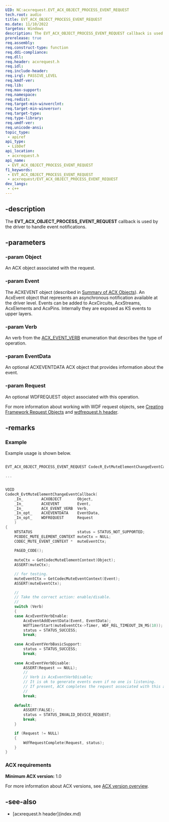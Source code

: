 ```yaml
---
UID: NC:acxrequest.EVT_ACX_OBJECT_PROCESS_EVENT_REQUEST
tech.root: audio
title: EVT_ACX_OBJECT_PROCESS_EVENT_REQUEST
ms.date: 11/10/2022
targetos: Windows
description: The EVT_ACX_OBJECT_PROCESS_EVENT_REQUEST callback is used by the driver to handle event notifications.
prerelease: true
req.assembly: 
req.construct-type: function
req.ddi-compliance: 
req.dll: 
req.header: acxrequest.h
req.idl:
req.include-header: 
req.irql: PASSIVE_LEVEL
req.kmdf-ver: 
req.lib: 
req.max-support: 
req.namespace: 
req.redist: 
req.target-min-winverclnt: 
req.target-min-winversvr: 
req.target-type: 
req.type-library: 
req.umdf-ver: 
req.unicode-ansi: 
topic_type:
 - apiref
api_type:
 - LibDef
api_location:
 - acxrequest.h
api_name:
 - EVT_ACX_OBJECT_PROCESS_EVENT_REQUEST
f1_keywords:
 - EVT_ACX_OBJECT_PROCESS_EVENT_REQUEST
 - acxrequest/EVT_ACX_OBJECT_PROCESS_EVENT_REQUEST
dev_langs:
 - c++
---
```


## -description

The **EVT_ACX_OBJECT_PROCESS_EVENT_REQUEST** callback is used by the driver to handle event notifications.

## -parameters

### -param Object

An ACX object associated with the request.

### -param Event

The ACXEVENT object (described in [Summary of ACX Objects](/windows-hardware/drivers/audio/acx-summary-of-objects)). An AcxEvent object that represents an asynchronous notification available at the driver level. Events can be added to AcxCircuits, AcxStreams, AcxElements and AcxPins. Internally they are exposed as KS events to upper layers.

### -param Verb

An verb from the [ACX_EVENT_VERB](ne-acxrequest-acx_event_verb.md) enumeration that describes the type of operation.

### -param EventData

An optional ACXEVENTDATA ACX object that provides information about the event.

### -param Request

An optional WDFREQUEST object associated with this operation.

For more information about working with WDF request objects, see [Creating Framework Request Objects](/windows-hardware/drivers/wdf/creating-framework-request-objects) and [wdfrequest.h header](/windows-hardware/drivers/ddi/wdfrequest/).

## -remarks

### Example

Example usage is shown below.

```cpp

EVT_ACX_OBJECT_PROCESS_EVENT_REQUEST CodecR_EvtMuteElementChangeEventCallback;

...


VOID
CodecR_EvtMuteElementChangeEventCallback(
    _In_        ACXOBJECT       Object,
    _In_        ACXEVENT        Event,
    _In_        ACX_EVENT_VERB  Verb,
    _In_opt_    ACXEVENTDATA    EventData,
    _In_opt_    WDFREQUEST      Request
    )
{
    NTSTATUS                    status = STATUS_NOT_SUPPORTED;
    PCODEC_MUTE_ELEMENT_CONTEXT muteCtx = NULL;
    CODEC_MUTE_EVENT_CONTEXT *  muteEventCtx;
    
    PAGED_CODE();
    
    muteCtx = GetCodecMuteElementContext(Object);
    ASSERT(muteCtx);

    // for testing.
    muteEventCtx = GetCodecMuteEventContext(Event);
    ASSERT(muteEventCtx);

    //
    // Take the correct action: enable/disable.
    //
    switch (Verb)
    {
    case AcxEventVerbEnable:
        AcxEventAddEventData(Event, EventData);
        WdfTimerStart(muteEventCtx->Timer, WDF_REL_TIMEOUT_IN_MS(10));
        status = STATUS_SUCCESS;
        break;
        
    case AcxEventVerbBasicSupport:
        status = STATUS_SUCCESS;
        break;
        
    case AcxEventVerbDisable:
        ASSERT(Request == NULL);
        //
        // Verb is AcxEventVerbDisable;
        // It is ok to generate events even if no one is listening.
        // If present, ACX completes the request associated with this action.
        //
        break;
        
    default:
        ASSERT(FALSE);
        status = STATUS_INVALID_DEVICE_REQUEST;
        break;
    }

    if (Request != NULL)
    {
        WdfRequestComplete(Request, status); 
    }
}

```

### ACX requirements

**Minimum ACX version:** 1.0

For more information about ACX versions, see [ACX version overview](/windows-hardware/drivers/audio/acx-version-overview).

## -see-also

- [acxrequest.h header\]\(index.md\)
